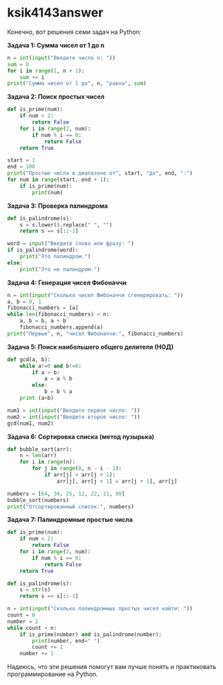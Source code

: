 # ksik4143answer

Конечно, вот решения семи задач на Python:

**Задача 1: Сумма чисел от 1 до n**

```python
n = int(input("Введите число n: "))
sum = 0
for i in range(1, n + 1):
    sum += i
print("Сумма чисел от 1 до", n, "равна", sum)
```

**Задача 2: Поиск простых чисел**

```python
def is_prime(num):
    if num < 2:
        return False
    for i in range(2, num):
        if num % i == 0:
            return False
    return True

start = 1
end = 100
print("Простые числа в диапазоне от", start, "до", end, ":")
for num in range(start, end + 1):
    if is_prime(num):
        print(num)
```

**Задача 3: Проверка палиндрома**

```python
def is_palindrome(s):
    s = s.lower().replace(" ", "")
    return s == s[::-1]

word = input("Введите слово или фразу: ")
if is_palindrome(word):
    print("Это палиндром.")
else:
    print("Это не палиндром.")
```

**Задача 4: Генерация чисел Фибоначчи**

```python
n = int(input("Сколько чисел Фибоначчи сгенерировать: "))
a, b = 0, 1
fibonacci_numbers = [a]
while len(fibonacci_numbers) < n:
    a, b = b, a + b
    fibonacci_numbers.append(a)
print("Первые", n, "чисел Фибоначчи:", fibonacci_numbers)
```

**Задача 5: Поиск наибольшего общего делителя (НОД)**

```python
def gcd(a, b):
    while a!=0 and b!=0:
        if a > b:
            a = a % b
        else:
            b = b % a
    print (a+b)

num1 = int(input("Введите первое число: "))
num2 = int(input("Введите второе число: "))
gcd(num1, num2)
```

**Задача 6: Сортировка списка (метод пузырька)**

```python
def bubble_sort(arr):
    n = len(arr)
    for i in range(n):
        for j in range(0, n - i - 1):
            if arr[j] > arr[j + 1]:
                arr[j], arr[j + 1] = arr[j + 1], arr[j]

numbers = [64, 34, 25, 12, 22, 11, 90]
bubble_sort(numbers)
print("Отсортированный список:", numbers)
```

**Задача 7: Палиндромные простые числа**

```python
def is_prime(num):
    if num < 2:
        return False
    for i in range(2, num):
        if num % i == 0:
            return False
    return True

def is_palindrome(s):
    s = str(s)
    return s == s[::-1]

n = int(input("Сколько палиндромных простых чисел найти: "))
count = 0
number = 2
while count < n:
    if is_prime(number) and is_palindrome(number):
        print(number, end=" ")
        count += 1
    number += 1
```

Надеюсь, что эти решения помогут вам лучше понять и практиковать программирование на Python.

